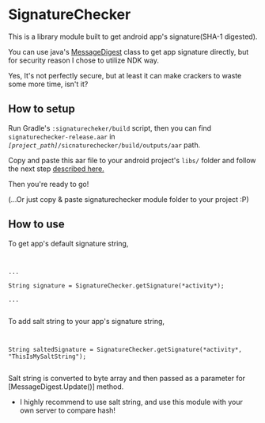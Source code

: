 # SignatureChecker

This is a library module built to get android app's signature(SHA-1 digested).

You can use java's [MessageDigest](https://docs.oracle.com/javase/7/docs/api/java/security/MessageDigest.html) class to get app signature directly,
but for security reason I chose to utilize NDK way. 

Yes, It's not perfectly secure, but at least it can make crackers to waste some more time, isn't it?

## How to setup

Run Gradle's <code>:signaturecheker/build</code> script, 
then you can find <code>signaturechecker-release.aar</code> in <code>*[project_path]*/sicnaturechecker/build/outputs/aar</code> path.

Copy and paste this aar file to your android project's <code>libs/</code> folder and follow the next step [described here.](https://stackoverflow.com/a/34919810)

Then you're ready to go!



(...Or just copy & paste signaturechecker module folder to your project :P)


## How to use

To get app's default signature string,
<pre><code>

...

String signature = SignatureChecker.getSignature(*activity*);

...

</code></pre>

To add salt string to your app's signature string,

<pre><code>

String saltedSignature = SignatureChecker.getSignature(*activity*, "ThisIsMySaltString");

</code></pre>

Salt string is converted to byte array and then passed as a parameter for [MessageDigest.Update()] method.

* I highly recommend to use salt string, and use this module with your own server to compare hash!
